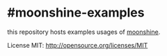 #moonshine-examples
====================

this repository hosts examples usages of [moonshine](https://github.com/Illniyar/moonshine).

License MIT:
http://opensource.org/licenses/MIT